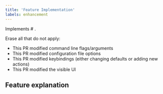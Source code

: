 ```yaml
---
title: 'Feature Implementation'
labels: enhancement
---
```


Implements # .

Erase all that do not apply:
- This PR modified command line flags/arguments
- This PR modified configuration file options
- This PR modified keybindings (either changing defaults or adding new actions)
- This PR modified the visible UI

## Feature explanation



